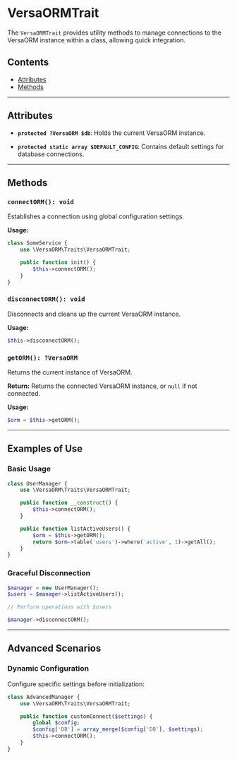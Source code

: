 # VersaORMTrait

The `VersaORMTrait` provides utility methods to manage connections to the VersaORM instance within a class, allowing quick integration.

## Contents

- [Attributes](#attributes)
- [Methods](#methods)

---

## Attributes

- **`protected ?VersaORM $db`**: Holds the current VersaORM instance.

- **`protected static array $DEFAULT_CONFIG`**: Contains default settings for database connections.

---

## Methods

### `connectORM(): void`

Establishes a connection using global configuration settings.

**Usage:**
```php
class SomeService {
    use \VersaORM\Traits\VersaORMTrait;

    public function init() {
        $this->connectORM();
    }
}
```

### `disconnectORM(): void`

Disconnects and cleans up the current VersaORM instance.

**Usage:**
```php
$this->disconnectORM();
```

### `getORM(): ?VersaORM`

Returns the current instance of VersaORM.

**Return:**
Returns the connected VersaORM instance, or `null` if not connected.

**Usage:**
```php
$orm = $this->getORM();
```

---

## Examples of Use

### Basic Usage
```php
class UserManager {
    use \VersaORM\Traits\VersaORMTrait;

    public function __construct() {
        $this->connectORM();
    }

    public function listActiveUsers() {
        $orm = $this->getORM();
        return $orm->table('users')->where('active', 1)->getAll();
    }
}
```

### Graceful Disconnection
```php
$manager = new UserManager();
$users = $manager->listActiveUsers();

// Perform operations with $users

$manager->disconnectORM();
```

---

## Advanced Scenarios

### Dynamic Configuration
Configure specific settings before initialization:
```php
class AdvancedManager {
    use \VersaORM\Traits\VersaORMTrait;

    public function customConnect($settings) {
        global $config;
        $config['DB'] = array_merge($config['DB'], $settings);
        $this->connectORM();
    }
}
```

